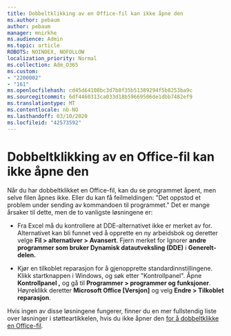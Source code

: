 ```yaml
---
title: Dobbeltklikking av en Office-fil kan ikke åpne den
ms.author: pebaum
author: pebaum
manager: mnirkhe
ms.audience: Admin
ms.topic: article
ROBOTS: NOINDEX, NOFOLLOW
localization_priority: Normal
ms.collection: Adm_O365
ms.custom:
- "2200002"
- "161"
ms.openlocfilehash: cd45d64108bc3d7b8f35b51389294f5b8253ba9c
ms.sourcegitcommit: 6df4460313ca033d18b59669506de1dbb7482ef9
ms.translationtype: MT
ms.contentlocale: nb-NO
ms.lasthandoff: 03/10/2020
ms.locfileid: "42573592"
---
```

# <a name="double-clicking-an-office-file-fails-to-open-it"></a>Dobbeltklikking av en Office-fil kan ikke åpne den

Når du har dobbeltklikket en Office-fil, kan du se programmet åpent, men selve filen åpnes ikke. Eller du kan få feilmeldingen: "Det oppstod et problem under sending av kommandoen til programmet." Det er mange årsaker til dette, men de to vanligste løsningene er:

- Fra Excel må du kontrollere at DDE-alternativet ikke er merket av for. Alternativet kan bli funnet ved å opprette en ny arbeidsbok og deretter velge **Fil > alternativer > Avansert**. Fjern merket for Ignorer **andre programmer som bruker Dynamisk datautveksling (DDE)** i **Generelt-delen.**

- Kjør en tilkoblet reparasjon for å gjenopprette standardinnstillingene. Klikk startknappen i Windows, og søk etter "Kontrollpanel". Åpne **Kontrollpanel ,** og gå til **Programmer > programmer og funksjoner**. Høyreklikk deretter **Microsoft Office [Versjon]** og velg **Endre > Tilkoblet reparasjon**.

Hvis ingen av disse løsningene fungerer, finner du en mer fullstendig liste over løsninger i støtteartikkelen, hvis du ikke åpner den [for å dobbeltklikke en Office-fil](https://support.office.com/article/Double-clicking-an-Office-file-fails-to-open-it-1e9c0ad9-34c8-4440-a42e-d30186b29ed6).
